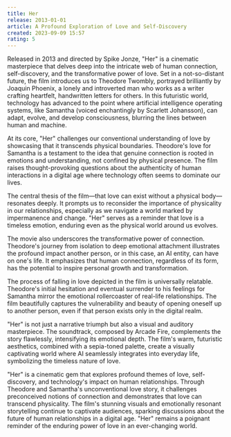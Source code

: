 ```yaml
---
title: Her
release: 2013-01-01
article: A Profound Exploration of Love and Self-Discovery
created: 2023-09-09 15:57
rating: 5
---
```


Released in 2013 and directed by Spike Jonze, "Her" is a cinematic masterpiece that delves deep into the intricate web of human connection, self-discovery, and the transformative power of love. Set in a not-so-distant future, the film introduces us to Theodore Twombly, portrayed brilliantly by Joaquin Phoenix, a lonely and introverted man who works as a writer crafting heartfelt, handwritten letters for others. In this futuristic world, technology has advanced to the point where artificial intelligence operating systems, like Samantha (voiced enchantingly by Scarlett Johansson), can adapt, evolve, and develop consciousness, blurring the lines between human and machine.

At its core, "Her" challenges our conventional understanding of love by showcasing that it transcends physical boundaries. Theodore's love for Samantha is a testament to the idea that genuine connection is rooted in emotions and understanding, not confined by physical presence. The film raises thought-provoking questions about the authenticity of human interactions in a digital age where technology often seems to dominate our lives.

The central thesis of the film—that love can exist without a physical body—resonates deeply. It prompts us to reconsider the importance of physicality in our relationships, especially as we navigate a world marked by impermanence and change. "Her" serves as a reminder that love is a timeless emotion, enduring even as the physical world around us evolves.

The movie also underscores the transformative power of connection. Theodore's journey from isolation to deep emotional attachment illustrates the profound impact another person, or in this case, an AI entity, can have on one's life. It emphasizes that human connection, regardless of its form, has the potential to inspire personal growth and transformation.

The process of falling in love depicted in the film is universally relatable. Theodore's initial hesitation and eventual surrender to his feelings for Samantha mirror the emotional rollercoaster of real-life relationships. The film beautifully captures the vulnerability and beauty of opening oneself up to another person, even if that person exists only in the digital realm.

"Her" is not just a narrative triumph but also a visual and auditory masterpiece. The soundtrack, composed by Arcade Fire, complements the story flawlessly, intensifying its emotional depth. The film's warm, futuristic aesthetics, combined with a sepia-toned palette, create a visually captivating world where AI seamlessly integrates into everyday life, symbolizing the timeless nature of love.

"Her" is a cinematic gem that explores profound themes of love, self-discovery, and technology's impact on human relationships. Through Theodore and Samantha's unconventional love story, it challenges preconceived notions of connection and demonstrates that love can transcend physicality. The film's stunning visuals and emotionally resonant storytelling continue to captivate audiences, sparking discussions about the future of human relationships in a digital age. "Her" remains a poignant reminder of the enduring power of love in an ever-changing world.
